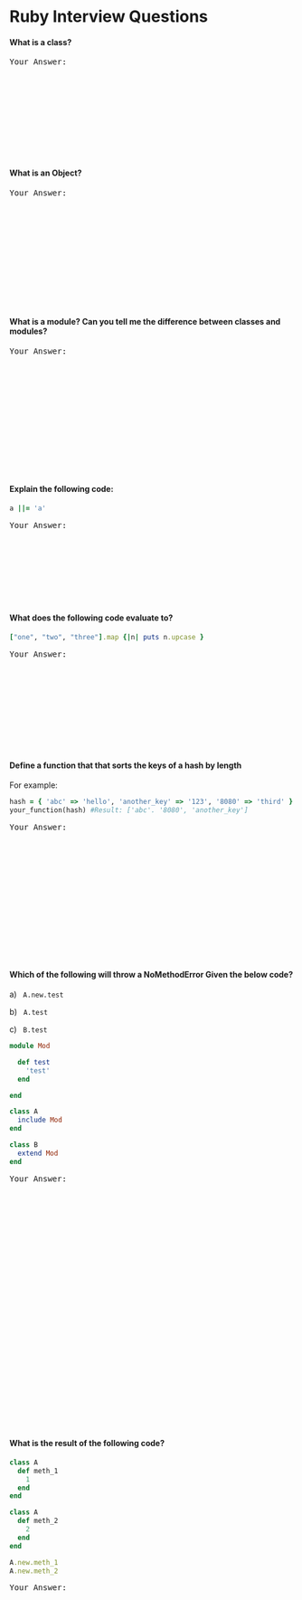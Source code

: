 # Ruby Interview Questions
#### What is a class?
<pre>
Your Answer:










</pre>


#### What is an Object?
<pre>
Your Answer:












</pre>


#### What is a module? Can you tell me the difference between classes and modules?
<pre>
Your Answer:













</pre>

#### Explain the following code:
```ruby
a ||= 'a'   
```
<pre>
Your Answer:








</pre>


#### What does the following code evaluate to?
```ruby
["one", "two", "three"].map {|n| puts n.upcase }
```
<pre>
Your Answer:










</pre>


#### Define a function that that sorts the keys of a hash by length
For example:
```ruby
hash = { 'abc' => 'hello', 'another_key' => '123', '8080' => 'third' }
your_function(hash) #Result: ['abc'. '8080', 'another_key']
```
<pre>
Your Answer:














</pre>



#### Which of the following will throw a NoMethodError Given the below code?
a) ` A.new.test`

b) ` A.test`

c) ` B.test`

```ruby
module Mod

  def test
    'test'
  end

end

class A
  include Mod
end

class B
  extend Mod
end

```
<pre>
Your Answer:



























</pre>



#### What is the result of the following code?
```ruby
class A
  def meth_1
    1
  end
end

class A
  def meth_2
    2
  end
end

A.new.meth_1
A.new.meth_2
```
<pre>
Your Answer:












</pre>
